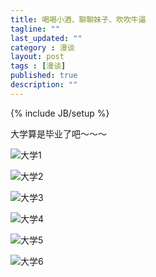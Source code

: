 ```yaml
---
title: 喝喝小酒、聊聊妹子、吹吹牛逼
tagline: ""
last_updated: ""
category : 漫谈
layout: post
tags : [漫谈]
published: true
description: ""
---
```

{% include JB/setup %}

大学算是毕业了吧～～～  

![大学1](http://rustic.img-cn-qingdao.aliyuncs.com/DSC_2901.JPG@888w)  

![大学2](http://rustic.img-cn-qingdao.aliyuncs.com/2016-06-01%2020-30-55%E5%B1%8F%E5%B9%95%E6%88%AA%E5%9B%BE.png@888w)  

![大学3](http://rustic.img-cn-qingdao.aliyuncs.com/2016-06-01%2020-28-52%E5%B1%8F%E5%B9%95%E6%88%AA%E5%9B%BE.png@888w)  

![大学4](http://rustic.img-cn-qingdao.aliyuncs.com/CIMG1662.JPG@888w)  

![大学5](http://rustic.img-cn-qingdao.aliyuncs.com/DSC_3119.JPG@888w)  

![大学6](http://rustic.img-cn-qingdao.aliyuncs.com/P60527-151208.jpg@888w)  
